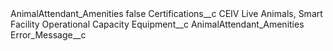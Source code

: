 <?xml version="1.0" encoding="UTF-8"?>
<CustomMetadata xmlns="http://soap.sforce.com/2006/04/metadata" xmlns:xsi="http://www.w3.org/2001/XMLSchema-instance" xmlns:xsd="http://www.w3.org/2001/XMLSchema">
    <label>AnimalAttendant_Amenities</label>
    <protected>false</protected>
    <values>
        <field>Certifications__c</field>
        <value xsi:type="xsd:string">CEIV Live Animals, Smart Facility Operational Capacity</value>
    </values>
    <values>
        <field>Equipment__c</field>
        <value xsi:type="xsd:string">AnimalAttendant_Amenities</value>
    </values>
    <values>
        <field>Error_Message__c</field>
        <value xsi:nil="true"/>
    </values>
</CustomMetadata>
